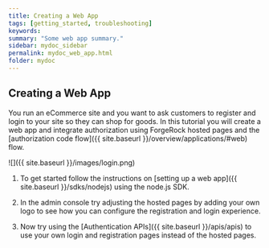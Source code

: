 ```yaml
---
title: Creating a Web App
tags: [getting_started, troubleshooting]
keywords:
summary: "Some web app summary."
sidebar: mydoc_sidebar
permalink: mydoc_web_app.html
folder: mydoc
---
```


## Creating a Web App

You run an eCommerce site and you want to ask customers to register and login to your site so they can shop for goods. In this tutorial you will create a web app and integrate authorization using ForgeRock hosted pages and the [authorization code flow]({{ site.baseurl }}/overview/applications/#web) flow.

![]({{ site.baseurl }}/images/login.png)

1. To get started follow the instructions on [setting up a web app]({{ site.baseurl }}/sdks/nodejs) using the node.js SDK.

1. In the admin console try adjusting the hosted pages by adding your own logo to see how you can configure the registration and login experience. 

1. Now try using the [Authentication APIs]({{ site.baseurl }}/apis/apis) to use your own login and registration pages instead of the hosted pages. 



